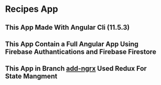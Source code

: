 # Recipes App

## This App Made With Angular Cli (11.5.3)

## This App Contain a Full Angular App Using Firebase Authantications and Firebase Firestore 

## This App in Branch [add-ngrx]() Used Redux For State Mangment  

